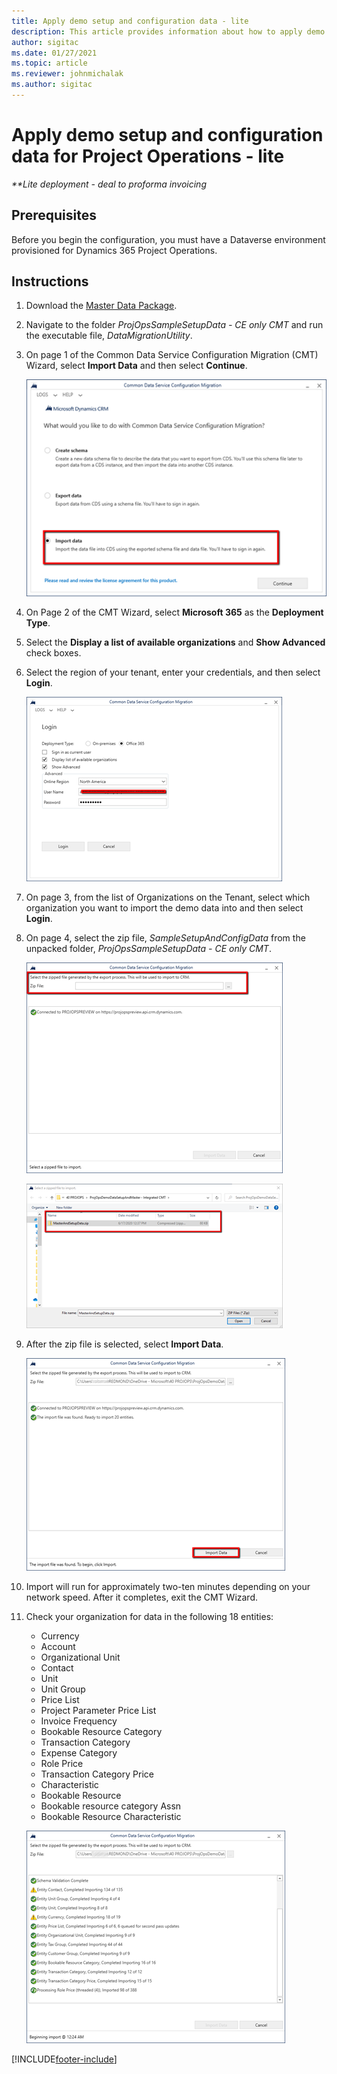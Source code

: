 ```yaml
---
title: Apply demo setup and configuration data - lite
description: This article provides information about how to apply demo setup and configuration data for Project Operations.
author: sigitac
ms.date: 01/27/2021
ms.topic: article
ms.reviewer: johnmichalak
ms.author: sigitac
---
```


# Apply demo setup and configuration data for Project Operations - lite 

_**Lite deployment - deal to proforma invoicing_



## Prerequisites

Before you begin the configuration, you must have a Dataverse environment provisioned for Dynamics 365 Project Operations.


## Instructions

1. Download the [Master Data Package](https://download.microsoft.com/download/3/4/1/341bf279-a64f-4baa-af31-ce624859b518/ProjOpsSampleSetupData-%20CE%20only.zip). 
2. Navigate to the folder *ProjOpsSampleSetupData - CE only CMT* and run the executable file, *DataMigrationUtility*.
3. On page 1 of the Common Data Service Configuration Migration (CMT) Wizard, select **Import Data** and then select **Continue**.

    ![Configuration Migration.](./media/1ConfigurationMigration.png)

4. On Page 2 of the CMT Wizard, select **Microsoft 365** as the **Deployment Type**.
5. Select the **Display a list of available organizations** and **Show Advanced** check boxes.
6. Select the region of your tenant, enter your credentials, and then select **Login**.

   ![Configuration Sign in.](./media/2ConfigurationSignin.png)

7. On page 3, from the list of Organizations on the Tenant, select which organization you want to import the demo data into and then select **Login**.
8. On page 4, select the zip file, *SampleSetupAndConfigData* from the unpacked folder, *ProjOpsSampleSetupData - CE only CMT*.

   ![Zip file.](./media/3ZipFile.png)

   ![Select a file.](./media/4SelectAFile.png)

9. After the zip file is selected, select **Import Data**.

   ![Import data.](./media/5ImportData.png)

10. Import will run for approximately two-ten minutes depending on your network speed. After it completes, exit the CMT Wizard. 
11. Check your organization for data in the following 18 entities:

    -	Currency
    -	Account
    -	Organizational Unit
    -	Contact
    -	Unit
    -	Unit Group
    -	Price List
    -	Project Parameter Price List 
    -	Invoice Frequency
    -	Bookable Resource Category
    -	Transaction Category
    -	Expense Category
    -	Role Price
    -	Transaction Category Price
    -	Characteristic
    -	Bookable Resource
    -	Bookable resource category Assn
    -	Bookable Resource Characteristic

    ![Complete Import.](./media/6CompleteImport.png)


[!INCLUDE[footer-include](../includes/footer-banner.md)]
